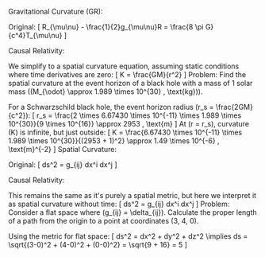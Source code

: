 Gravitational Curvature (GR):

Original: [ R_{\mu\nu} - \frac{1}{2}g_{\mu\nu}R = \frac{8 \pi G}{c^4}T_{\mu\nu} ]

Causal Relativity:

We simplify to a spatial curvature equation, assuming static conditions where time derivatives are zero: [ K = \frac{GM}{r^2} ]
Problem: Find the spatial curvature at the event horizon of a black hole with a mass of 1 solar mass ((M_{\odot} \approx 1.989 \times 10^{30} , \text{kg})).

For a Schwarzschild black hole, the event horizon radius (r_s = \frac{2GM}{c^2}): [ r_s = \frac{2 \times 6.67430 \times 10^{-11} \times 1.989 \times 10^{30}}{9 \times 10^{16}} \approx 2953 , \text{m} ] At (r = r_s), curvature (K) is infinite, but just outside: [ K = \frac{6.67430 \times 10^{-11} \times 1.989 \times 10^{30}}{(2953 + 1)^2} \approx 1.49 \times 10^{-6} , \text{m}^{-2} ]
Spatial Curvature:

Original: [ ds^2 = g_{ij} dx^i dx^j ]

Causal Relativity:

This remains the same as it's purely a spatial metric, but here we interpret it as spatial curvature without time: [ ds^2 = g_{ij} dx^i dx^j ]
Problem: Consider a flat space where (g_{ij} = \delta_{ij}). Calculate the proper length of a path from the origin to a point at coordinates (3, 4, 0).

Using the metric for flat space: [ ds^2 = dx^2 + dy^2 + dz^2 \implies ds = \sqrt{(3-0)^2 + (4-0)^2 + (0-0)^2} = \sqrt{9 + 16} = 5 ]


